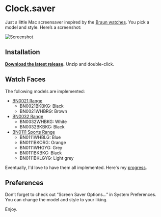 # Clock.saver

Just a little Mac screensaver inspired by the [Braun watches](http://braun-clocks.com/watches). You pick a model and style. Here’s a screenshot:

![Screenshot](http://soff.me/UOr3/clock-screenshot-0.3.0.png)


## Installation

**[Download the latest release](https://github.com/soffes/clock-saver/releases).** Unzip and double-click.


## Watch Faces

The following models are implemented:

* [BN0021 Range](http://braun-clocks.com/watch/BN0021BKBKG)
    * BN0021BKBKG: Black
    * BN0021WHBRG: Brown
* [BN0032 Range](http://braun-clocks.com/watch/BN0032)
    * BN0032WHBKG: White
    * BN0032BKBKG: Black
* [BN0111 Sports Range](http://braun-clocks.com/watch/BN0111)
    * BN0111WHBLG: Blue
    * BN0111BKORG: Orange
    * BN0111WHGYG: Grey
    * BN0111BKBKG: Black
    * BN0111BKLGYG: Light grey

Eventually, I'd love to have them all implemented. Here's my [progress](Coverage.markdown).


## Preferences

Don’t forget to check out “Screen Saver Options…” in System Preferences. You can change the model and style to your liking.

Enjoy.
